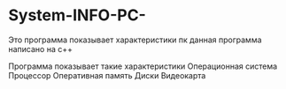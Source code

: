 # System-INFO-PC-
Это программа показывает характеристики пк
данная программа написано на c++

Программа показывает такие характеристики
Операционная система
Процессор
Оперативная память
Диски
Видеокарта
